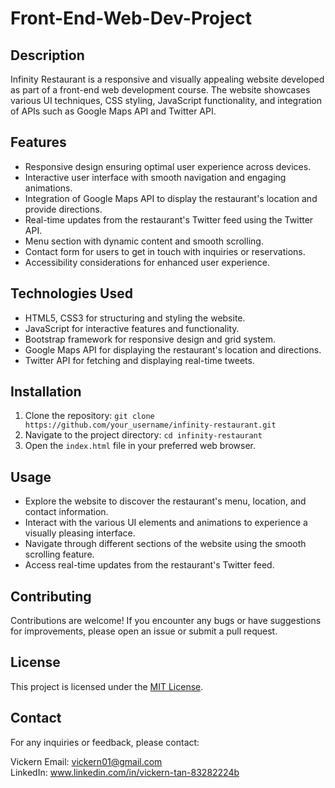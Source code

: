 # Front-End-Web-Dev-Project

## Description

Infinity Restaurant is a responsive and visually appealing website developed as part of a front-end web development course. The website showcases various UI techniques, CSS styling, JavaScript functionality, and integration of APIs such as Google Maps API and Twitter API.

## Features

- Responsive design ensuring optimal user experience across devices.
- Interactive user interface with smooth navigation and engaging animations.
- Integration of Google Maps API to display the restaurant's location and provide directions.
- Real-time updates from the restaurant's Twitter feed using the Twitter API.
- Menu section with dynamic content and smooth scrolling.
- Contact form for users to get in touch with inquiries or reservations.
- Accessibility considerations for enhanced user experience.

## Technologies Used

- HTML5, CSS3 for structuring and styling the website.
- JavaScript for interactive features and functionality.
- Bootstrap framework for responsive design and grid system.
- Google Maps API for displaying the restaurant's location and directions.
- Twitter API for fetching and displaying real-time tweets.

## Installation

1. Clone the repository: `git clone https://github.com/your_username/infinity-restaurant.git`
2. Navigate to the project directory: `cd infinity-restaurant`
3. Open the `index.html` file in your preferred web browser.

## Usage

- Explore the website to discover the restaurant's menu, location, and contact information.
- Interact with the various UI elements and animations to experience a visually pleasing interface.
- Navigate through different sections of the website using the smooth scrolling feature.
- Access real-time updates from the restaurant's Twitter feed.

## Contributing

Contributions are welcome! If you encounter any bugs or have suggestions for improvements, please open an issue or submit a pull request.

## License

This project is licensed under the [MIT License](LICENSE).

## Contact

For any inquiries or feedback, please contact:

Vickern 
Email: vickern01@gmail.com  
LinkedIn: www.linkedin.com/in/vickern-tan-83282224b
